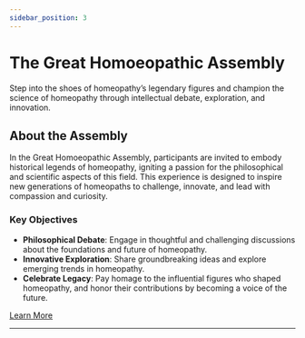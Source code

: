 ```yaml
---
sidebar_position: 3
---
```


# The Great Homoeopathic Assembly

Step into the shoes of homeopathy’s legendary figures and champion the science of homeopathy through intellectual debate, exploration, and innovation.

## About the Assembly
In the Great Homoeopathic Assembly, participants are invited to embody historical legends of homeopathy, igniting a passion for the philosophical and scientific aspects of this field. This experience is designed to inspire new generations of homeopaths to challenge, innovate, and lead with compassion and curiosity.

### Key Objectives
- **Philosophical Debate**: Engage in thoughtful and challenging discussions about the foundations and future of homeopathy.
- **Innovative Exploration**: Share groundbreaking ideas and explore emerging trends in homeopathy.
- **Celebrate Legacy**: Pay homage to the influential figures who shaped homeopathy, and honor their contributions by becoming a voice of the future.

[Learn More](https://dev.onthewifi.com/great-homoeopathic-assembly)

---